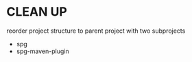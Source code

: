 # CLEAN UP

reorder project structure to parent project with two subprojects

- spg
- spg-maven-plugin

